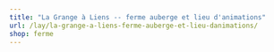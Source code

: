 ```yaml
---
title: "La Grange à Liens -- ferme auberge et lieu d'animations"
url: /lay/la-grange-a-liens-ferme-auberge-et-lieu-danimations/
shop: ferme
---
```

